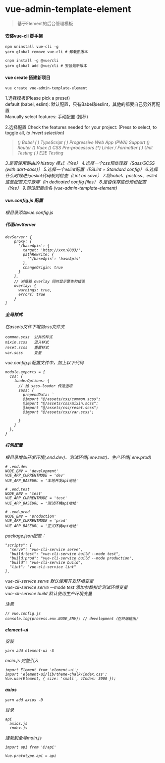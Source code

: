 # vue-admin-template-element
>基于Element的后台管理模板 

#### 安装vue-cli 脚手架
```
npm uninstall vue-cli -g
yarn global remove vue-cli # 卸载旧版本

cnpm install -g @vue/cli 
yarn global add @vue/cli # 安装最新版本
```

#### vue create 搭建新项目
```
vue create vue-admin-template-element
```

1.选择模板(Please pick a preset)  
default (babel, eslint): 默认配置，只有Babel和eslint，其他的都要自己另外再配置  
Manually select features: 手动配置  (推荐)

2.选择配置
Check the features needed for your project: (Press <space> to select, <a> to toggle all, <i> to invert selection)
>(*) Babel
 ( ) TypeScript
 ( ) Progressive Web App (PWA) Support
 (*) Router
 (*) Vuex
 (*) CSS Pre-processors
 (*) Linter / Formatter
 ( ) Unit Testing
 ( ) E2E Testing

3.是否使用路由的 histroy 模式（Yes）
4.选择一个css预处理器（Sass/SCSS (with dart-sass)）
5.选择一个eslint配置（ESLint + Standard config）
6.选择什么时候进行eslint代码规则检查（Lint on save）
7.将babel、postcss、eslint这些配置文件放哪（In dedicated config files）
8.是否保存这份预设配置（Yes）
9.预设配置命名 (vue-admin-template-element)

#### vue.config.js 配置
根目录添加vue.config.js

##### 代理devServer
```
devServer: {
    proxy: {
      '/baseApis': {
        target: 'http://xxx:8083/',
        pathRewrite: {
          '^/baseApis': 'baseApis'
        },
        changeOrigin: true
      }
    },
    // 浏览器 overlay 同时显示警告和错误
    overlay: {
      warnings: true,
      errors: true
    }
}
```

#### 全局样式
在assets文件下增加css文件夹
```
common.scss  公共的样式
mixin.scss   混入样式
reset.scss   重置样式
var.scss     变量
```
vue.config.js配置文件中，加上以下代码
```
module.exports = {
  css: {
    loaderOptions: {
      // 给 sass-loader 传递选项
      sass: {
        prependData: `
        @import "@/assets/css/common.scss";
        @import "@/assets/css/mixin.scss";
        @import "@/assets/css/reset.scss";
        @import "@/assets/css/var.scss"; 
          `
      }
    }
  },
}
```

#### 打包配置
根目录增加开发环境(.end.dev)、测试环境(.env.test)、生产环境(.env.prod)
```
# .end.dev
NODE_ENV = 'development'
VUE_APP_CURRENTMODE = 'dev'
VUE_APP_BASEURL = '本地开发api地址'

# .end.test
NODE_ENV = 'test'
VUE_APP_CURRENTMODE = 'test'
VUE_APP_BASEURL = '测试环境api地址'

# .end.prod
NODE_ENV = 'production'
VUE_APP_CURRENTMODE = 'prod'
VUE_APP_BASEURL = '正式环境api地址'
```

package.json配置：
```
"scripts": {
  "serve": "vue-cli-service serve",
  "build:test": "vue-cli-service build --mode test",
  "build:prod": "vue-cli-service build --mode production",
  "build": "vue-cli-service build",
  "lint": "vue-cli-service lint"
},
```
vue-cli-service serve 默认使用开发环境变量  
vue-cli-service serve --mode test  添加参数指定测试环境变量  
vue-cli-service build 默认使用生产环境变量  

注意
```
// vue.config.js
console.log(process.env.NODE_ENV); // development（在终端输出）
```

#### element-ui
安装
```
yarn add element-ui -S
```

main.js 完整引入
```
import Element from 'element-ui';
import 'element-ui/lib/theme-chalk/index.css';
Vue.use(Element, { size: 'small', zIndex: 3000 });
```

#### axios
```
yarn add axios -D
```
目录
```
api
  axios.js
  index.js
```
挂载到全局main.js
```
import api from '@/api'

Vue.prototype.api = api
```


